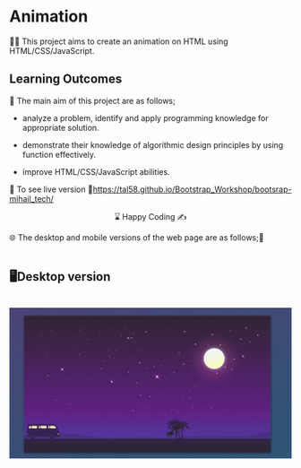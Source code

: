 # Animation

👨‍💻 This project aims to create an animation on HTML using HTML/CSS/JavaScript.

## Learning Outcomes

🎯 The main aim of this project are as follows; 

- analyze a problem, identify and apply programming knowledge for appropriate solution.

- demonstrate their knowledge of algorithmic design principles by using function effectively.

- improve HTML/CSS/JavaScript abilities.

🔗 To see live version 🎯https://tal58.github.io/Bootstrap_Workshop/bootsrap-mihail_tech/
   



<center> ⌛ Happy Coding  ✍ </center>

🌐 The desktop and mobile versions of the web page are as follows;🧭
<br><br>

## 🖥️Desktop version
<br>
<img src="./desktop.gif"  align="left" alt="desktop_version">
<br>
<br>
<br>
<br>
<br>
<br>
<br>
<br>
<br>
<br><br><br><br><br><br><br><br><br>


